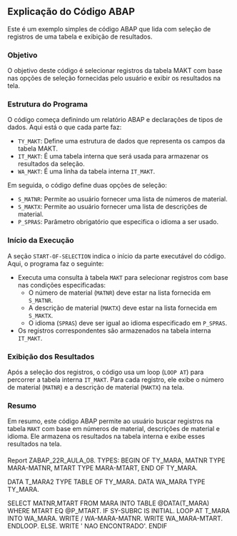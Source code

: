 ## Explicação do Código ABAP

Este é um exemplo simples de código ABAP que lida com seleção de registros de uma tabela e exibição de resultados.

### Objetivo
O objetivo deste código é selecionar registros da tabela MAKT com base nas opções de seleção fornecidas pelo usuário e exibir os resultados na tela.

### Estrutura do Programa
O código começa definindo um relatório ABAP  e declarações de tipos de dados. Aqui está o que cada parte faz:

- `TY_MAKT`: Define uma estrutura de dados que representa os campos da tabela MAKT.
- `IT_MAKT`: É uma tabela interna que será usada para armazenar os resultados da seleção.
- `WA_MAKT`: É uma linha da tabela interna `IT_MAKT`.

Em seguida, o código define duas opções de seleção:
- `S_MATNR`: Permite ao usuário fornecer uma lista de números de material.
- `S_MAKTX`: Permite ao usuário fornecer uma lista de descrições de material.
- `P_SPRAS`: Parâmetro obrigatório que especifica o idioma a ser usado.

### Início da Execução
A seção `START-OF-SELECTION` indica o início da parte executável do código. Aqui, o programa faz o seguinte:

- Executa uma consulta à tabela `MAKT` para selecionar registros com base nas condições especificadas:
  - O número de material (`MATNR`) deve estar na lista fornecida em `S_MATNR`.
  - A descrição de material (`MAKTX`) deve estar na lista fornecida em `S_MAKTX`.
  - O idioma (`SPRAS`) deve ser igual ao idioma especificado em `P_SPRAS`.
- Os registros correspondentes são armazenados na tabela interna `IT_MAKT`.

### Exibição dos Resultados
Após a seleção dos registros, o código usa um loop (`LOOP AT`) para percorrer a tabela interna `IT_MAKT`. Para cada registro, ele exibe o número de material (`MATNR`) e a descrição de material (`MAKTX`) na tela.

### Resumo
Em resumo, este código ABAP permite ao usuário buscar registros na tabela `MAKT` com base em números de material, descrições de material e idioma. Ele armazena os resultados na tabela interna e exibe esses resultados na tela.

####
Report ZABAP_22R_AULA_08.
TYPES: BEGIN OF TY_MARA,
      MATNR TYPE MARA-MATNR,
      MTART TYPE MARA-MTART,
      END OF TY_MARA.
    
DATA T_MARA2 TYPE TABLE OF  TY_MARA.
      DATA WA_MARA TYPE  TY_MARA.


SELECT  MATNR,MTART 
  FROM MARA
INTO TABLE @DATA(T_MARA)
  WHERE MTART EQ @P_MTART.
  IF SY-SUBRC IS INITIAL.
    LOOP AT T_MARA INTO WA_MARA.
      WRITE / WA-MARA-MATNR.
      WRITE WA_MARA-MTART.
      ENDLOOP.
    ELSE.
      WRITE ' NAO ENCONTRADO'.
    ENDIF
	